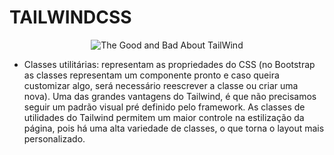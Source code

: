# TAILWINDCSS

<div align="center">

![The Good and Bad About TailWind](https://onedrive.live.com/embed?resid=F3F3AE118D1DE0A%2158654&authkey=%21AP14BVJy7l00CUY&width=660 'The Good and Bad About TailWind')

</div>

- Classes utilitárias: representam as propriedades do CSS (no Bootstrap as classes representam um componente pronto e caso queira customizar algo, será necessário reescrever a classe ou criar uma nova). Uma das grandes vantagens do Tailwind, é que não precisamos seguir um padrão visual pré definido pelo framework. As classes de utilidades do Tailwind permitem um maior controle na estilização da página, pois há uma alta variedade de classes, o que torna o layout mais personalizado.
